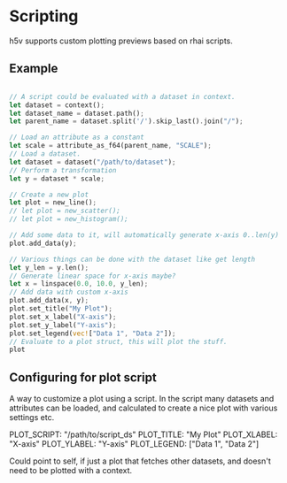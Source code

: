 # Scripting

h5v supports custom plotting previews based on rhai scripts.

## Example

```rust

// A script could be evaluated with a dataset in context.
let dataset = context();
let dataset_name = dataset.path();
let parent_name = dataset.split('/').skip_last().join("/");

// Load an attribute as a constant
let scale = attribute_as_f64(parent_name, "SCALE");
// Load a dataset.
let dataset = dataset("/path/to/dataset");
// Perform a transformation
let y = dataset * scale;

// Create a new plot
let plot = new_line();
// let plot = new_scatter();
// let plot = new_histogram();

// Add some data to it, will automatically generate x-axis 0..len(y)
plot.add_data(y);

// Various things can be done with the dataset like get length
let y_len = y.len();
// Generate linear space for x-axis maybe?
let x = linspace(0.0, 10.0, y_len);
// Add data with custom x-axis
plot.add_data(x, y);
plot.set_title("My Plot");
plot.set_x_label("X-axis");
plot.set_y_label("Y-axis");
plot.set_legend(vec!["Data 1", "Data 2"]);
// Evaluate to a plot struct, this will plot the stuff.
plot
```

## Configuring for plot script

A way to customize a plot using a script. In the script many datasets and attributes can be loaded, and calculated to create a nice plot with various settings etc.

PLOT_SCRIPT: "/path/to/script_ds"
PLOT_TITLE: "My Plot"
PLOT_XLABEL: "X-axis"
PLOT_YLABEL: "Y-axis"
PLOT_LEGEND: ["Data 1", "Data 2"]

Could point to self, if just a plot that fetches other datasets, and doesn't need to be plotted with a context.
